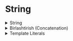# String

<details>
    <summary>String</summary>

> <br> 💡 **String -** belgilar ketma-ketligidan tashkil topgan ma'lumot turi. Ularni bittalik (' ') yoki ikkitalik (" ") qo'shtirnoqlardan foydalanib yaratish imkoniyati mavjud. Ba'zi bir maxsus belgilardan tashkil topgan matnlarda odatda ikkitalik qo'shtirnoqlardan foydalaniladi <br><br>

<br>

````javascript
    let firstName = 'John';
    console.log(firstName);

    let lastName = "Do'e";
    console.log(lastName);
````

</details>

<details>
    <summary>Birlashtirish (Concatenation)</summary>

> <br> 💡 Qo'shish (+) operatoridan foydalangan holda, stringlarni qo'shish (concatenation) imkoniyati mavjud <br><br>

````javascript
    let fullName = 'John Doe';
    let message = 'Hello ' + fullName + '!';
    console.log(message);
````

</details>

<details>
    <summary>Template Literals</summary>

> <br> 💡 ES6 templae literals ko'rinishida string yaratish imkoniyatini taqdim etdi va u backtick (` `) belgisidan foydalanib yaratiladi  <br><br>

````javascript
    let fullName = 'John Doe';
    let message = 'Hello ${fullName} !';
    console.log(message);
````

<br>

### Qo'shimcha foydalanish uchun sayt: 👇

[<img src="./images/string.png" alt="string">](https://developer.mozilla.org/en-US/docs/Web/JavaScript/Reference/Global_Objects/String)

</details>